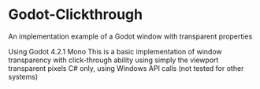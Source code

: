 # Godot-Clickthrough
An implementation example of a Godot window with transparent properties

Using Godot 4.2.1 Mono
This is a basic implementation of window transparency with click-through ability using simply the viewport transparent pixels
C# only, using Windows API calls (not tested for other systems)
